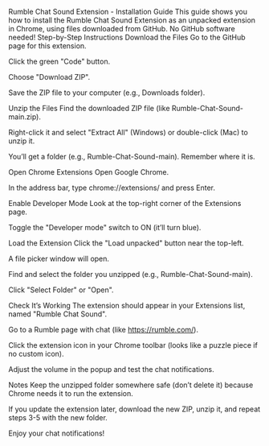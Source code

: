 Rumble Chat Sound Extension - Installation Guide
This guide shows you how to install the Rumble Chat Sound Extension as an unpacked extension in Chrome, using files downloaded from GitHub. No GitHub software needed!
Step-by-Step Instructions
Download the Files
Go to the GitHub page for this extension.

Click the green "Code" button.

Choose "Download ZIP".

Save the ZIP file to your computer (e.g., Downloads folder).

Unzip the Files
Find the downloaded ZIP file (like Rumble-Chat-Sound-main.zip).

Right-click it and select "Extract All" (Windows) or double-click (Mac) to unzip it.

You’ll get a folder (e.g., Rumble-Chat-Sound-main). Remember where it is.

Open Chrome Extensions
Open Google Chrome.

In the address bar, type chrome://extensions/ and press Enter.

Enable Developer Mode
Look at the top-right corner of the Extensions page.

Toggle the "Developer mode" switch to ON (it’ll turn blue).

Load the Extension
Click the "Load unpacked" button near the top-left.

A file picker window will open.

Find and select the folder you unzipped (e.g., Rumble-Chat-Sound-main).

Click "Select Folder" or "Open".

Check It’s Working
The extension should appear in your Extensions list, named "Rumble Chat Sound".

Go to a Rumble page with chat (like https://rumble.com/).

Click the extension icon in your Chrome toolbar (looks like a puzzle piece if no custom icon).

Adjust the volume in the popup and test the chat notifications.

Notes
Keep the unzipped folder somewhere safe (don’t delete it) because Chrome needs it to run the extension.

If you update the extension later, download the new ZIP, unzip it, and repeat steps 3-5 with the new folder.

Enjoy your chat notifications!

